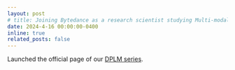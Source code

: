 ```yaml
---
layout: post
# title: Joining Bytedance as a research scientist studying Multi-modal Large Language Agents.
date: 2024-4-16 00:00:00-0400
inline: true
related_posts: false
---
```


Launched the official page of our [DPLM series](https://bytedance.github.io/dplm/).